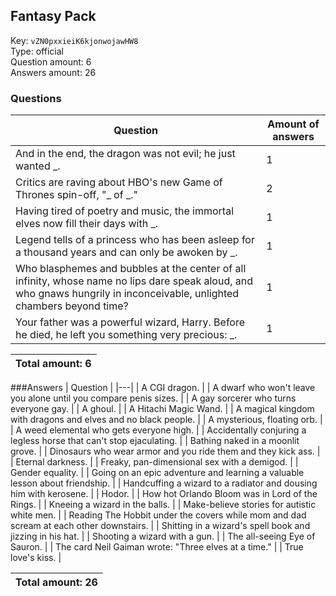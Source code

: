 ## Fantasy Pack
Key: `vZN0pxxieiK6kjonwojawHW8`  
Type: official  
Question amount: 6  
Answers amount: 26
### Questions
| Question | Amount of answers |
|---|---|
| And in the end, the dragon was not evil; he just wanted _. | 1 |
| Critics are raving about HBO's new Game of Thrones spin-off, "_ of _." | 2 |
| Having tired of poetry and music, the immortal elves now fill their days with _. | 1 |
| Legend tells of a princess who has been asleep for a thousand years and can only be awoken by _. | 1 |
| Who blasphemes and bubbles at the center of all infinity, whose name no lips dare speak aloud, and who gnaws hungrily in inconceivable, unlighted chambers beyond time? | 1 |
| Your father was a powerful wizard, Harry. Before he died, he left you something very precious: _. | 1 |

|Total amount: 6|
|---|

###Answers
| Question |
|---|
| A CGI dragon. |
| A dwarf who won't leave you alone until you compare penis sizes. |
| A gay sorcerer who turns everyone gay. |
| A ghoul. |
| A Hitachi Magic Wand. |
| A magical kingdom with dragons and elves and no black people. |
| A mysterious, floating orb. |
| A weed elemental who gets everyone high. |
| Accidentally conjuring a legless horse that can't stop ejaculating. |
| Bathing naked in a moonlit grove. |
| Dinosaurs who wear armor and you ride them and they kick ass. |
| Eternal darkness. |
| Freaky, pan-dimensional sex with a demigod. |
| Gender equality. |
| Going on an epic adventure and learning a valuable lesson about friendship. |
| Handcuffing a wizard to a radiator and dousing him with kerosene. |
| Hodor. |
| How hot Orlando Bloom was in Lord of the Rings. |
| Kneeing a wizard in the balls. |
| Make-believe stories for autistic white men. |
| Reading The Hobbit under the covers while mom and dad scream at each other downstairs. |
| Shitting in a wizard's spell book and jizzing in his hat. |
| Shooting a wizard with a gun. |
| The all-seeing Eye of Sauron. |
| The card Neil Gaiman wrote: "Three elves at a time." |
| True love's kiss. |

|Total amount: 26|
|---|